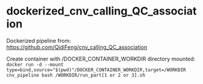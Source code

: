 # dockerized_cnv_calling_QC_association
Dockerized pipeline from: https://github.com/QidiFeng/cnv_calling_QC_association

Create container with /DOCKER_CONTAINER_WORKDIR directory mounted: 
    `docker run -d --mount type=bind,source="$(pwd)"/DOCKER_CONTAINER_WORKDIR,target=/WORKDIR cnv_pipeline bash /WORKDIR/run_part[1 or 2 or 3].sh`
